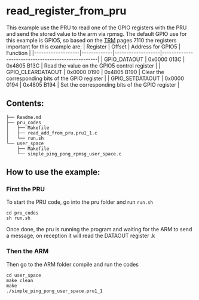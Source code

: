 # read_register_from_pru

This example use the PRU to read one of the GPIO registers with the PRU and send the stored value to the arm via rpmsg.
The default GPIO use for this example is GPIO5, so based on the [TRM](https://www.ti.com/product/AM5729) pages 7110 the registers important for this example are: 
| Register          | Offset      | Address for GPIO5 | Function                                          |
|-------------------|-------------|-------------------|---------------------------------------------------|
| GPIO_DATAOUT      | 0x0000 013C | 0x4805 B13C       | Read the value on the GPIO5 control register      |
| GPIO_CLEARDATAOUT | 0x0000 0190 | 0x4805 B190       | Clear the corresponding bits of the GPIO register |
| GPIO_SETDATAOUT   | 0x0000 0194 | 0x4805 B194       | Set the corresponding bits of the GPIO register   |



## Contents:
```
├── Readme.md
├── pru_codes
│   ├── Makefile
│   ├── read_add_from_pru.pru1_1.c
│   └── run.sh
└── user_space
    ├── Makefile
    └── simple_ping_pong_rpmsg_user_space.c

```
## How to use the example:
### First the PRU

To start the PRU code, go into the pru folder and run `run.sh`
```
cd pru_codes
sh run.sh

```
Once done, the pru is running the program and waiting for the ARM to send a message, on reception it will read the DATAOUT register  .k
### Then the ARM

Then go to the ARM  folder compile and run the codes

``` 
cd user_space
make clean
make 
./simple_ping_pong_user_space.pru1_1

```


